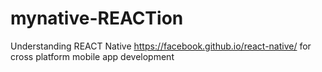 # mynative-REACTion
Understanding REACT Native https://facebook.github.io/react-native/ for cross platform mobile app development
